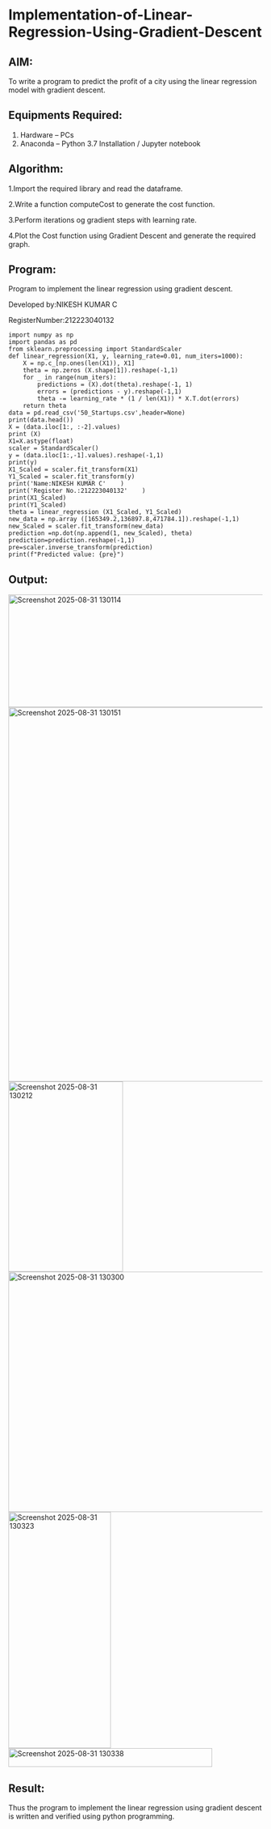 # Implementation-of-Linear-Regression-Using-Gradient-Descent

## AIM:
To write a program to predict the profit of a city using the linear regression model with gradient descent.

## Equipments Required:
1. Hardware – PCs
2. Anaconda – Python 3.7 Installation / Jupyter notebook

## Algorithm:
1.Import the required library and read the dataframe.

2.Write a function computeCost to generate the cost function.

3.Perform iterations og gradient steps with learning rate.

4.Plot the Cost function using Gradient Descent and generate the required graph.
## Program:
Program to implement the linear regression using gradient descent.

Developed by:NIKESH KUMAR C

RegisterNumber:212223040132
```
import numpy as np
import pandas as pd
from sklearn.preprocessing import StandardScaler
def linear_regression(X1, y, learning_rate=0.01, num_iters=1000):
    X = np.c_[np.ones(len(X1)), X1]
    theta = np.zeros (X.shape[1]).reshape(-1,1)
    for _ in range(num_iters):
        predictions = (X).dot(theta).reshape(-1, 1)
        errors = (predictions - y).reshape(-1,1)
        theta -= learning_rate * (1 / len(X1)) * X.T.dot(errors)
    return theta
data = pd.read_csv('50_Startups.csv',header=None)
print(data.head())
X = (data.iloc[1:, :-2].values) 
print (X)
X1=X.astype(float)
scaler = StandardScaler()
y = (data.iloc[1:,-1].values).reshape(-1,1)
print(y)
X1_Scaled = scaler.fit_transform(X1)
Y1_Scaled = scaler.fit_transform(y)
print('Name:NIKESH KUMAR C'    )
print('Register No.:212223040132'    )
print(X1_Scaled)
print(Y1_Scaled)
theta = linear_regression (X1_Scaled, Y1_Scaled)
new_data = np.array ([165349.2,136897.8,471784.1]).reshape(-1,1)
new_Scaled = scaler.fit_transform(new_data)
prediction =np.dot(np.append(1, new_Scaled), theta)
prediction=prediction.reshape(-1,1)
pre=scaler.inverse_transform(prediction)
print(f"Predicted value: {pre}")
```

## Output:
<img width="1267" height="223" alt="Screenshot 2025-08-31 130114" src="https://github.com/user-attachments/assets/e1b48f79-160d-4b2d-9b09-fb175c212adf" />
<img width="725" height="740" alt="Screenshot 2025-08-31 130151" src="https://github.com/user-attachments/assets/1e683e67-c25e-4059-9c55-c199fae52a79" />
<img width="227" height="376" alt="Screenshot 2025-08-31 130212" src="https://github.com/user-attachments/assets/bfaabb1d-6d81-4591-bea0-26cc64d67f39" />
<img width="556" height="475" alt="Screenshot 2025-08-31 130300" src="https://github.com/user-attachments/assets/edd4aa93-cd3c-41a3-b58c-bd3942f077a9" />
<img width="203" height="467" alt="Screenshot 2025-08-31 130323" src="https://github.com/user-attachments/assets/4806d107-9a62-4be5-a0f4-187d37139e49" />
<img width="404" height="37" alt="Screenshot 2025-08-31 130338" src="https://github.com/user-attachments/assets/38335ee6-f3fe-4ee6-a56f-f8966b370595" />

## Result:
Thus the program to implement the linear regression using gradient descent is written and verified using python programming.

